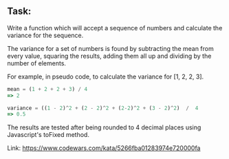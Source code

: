 ## Task:

Write a function which will accept a sequence of numbers and calculate the variance for the sequence.

The variance for a set of numbers is found by subtracting the mean from every value, squaring the results, adding them all up and dividing by the number of elements.

For example, in pseudo code, to calculate the variance for [1, 2, 2, 3].

```javascript
mean = (1 + 2 + 2 + 3) / 4
=> 2

variance = ((1 - 2)^2 + (2 - 2)^2 + (2-2)^2 + (3 - 2)^2)  /  4
=> 0.5
```

The results are tested after being rounded to 4 decimal places using Javascript's toFixed method.

Link: https://www.codewars.com/kata/5266fba01283974e720000fa
